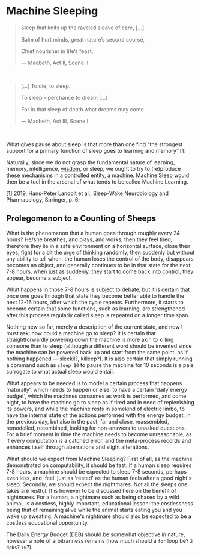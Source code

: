 # Machine Sleeping


> Sleep that knits up the raveled sleave of care, [...]
>
> Balm of hurt minds, great nature’s second course,
>
> Chief nourisher in life’s feast.
>
> — Macbeth, Act II, Scene II

<br />

> [...] To die, to sleep.
>
> To sleep – perchance to dream [...]
>
> For in that sleep of death what dreams may come
>
> — Macbeth, Act III, Scene I

<br />


What gives pause about sleep is that more than one find "the strongest support for a primary function of sleep goes to learning and memory".[1]

Naturally, since we do not grasp the fundamental nature of learning, memory, intelligence, [wisdom](https://github.com/caveljan/artificial-wisdom), or sleep, we ought to try to (re)produce these mechanisms in a controlled entity, a machine. Machine Sleep would then be a tool in the arsenal of what tends to be called Machine Learning.

[1] 2019, Hans-Peter Landolt et al., Sleep-Wake Neurobiology and Pharmacology, Springer, p. 6;


## Prolegomenon to a Counting of Sheeps

What is the phenomenon that a human goes through roughly every 24 hours? He/she breathes, and plays, and works, then they feel tired, therefore they lie in a safe environment on a horizontal surface, close their eyes, fight for a bit the urge of thinking randomly, then suddenly but without any ability to tell when, the human loses the control of the body, disappears, becomes an object, and generally continues to be in that state for the next 7-8 hours, when just as suddenly, they start to come back into control, they appear, become a subject.

What happens in those 7-8 hours is subject to debate, but it is certain that once one goes through that state they become better able to handle the next 12-16 hours, after which the cycle repeats. Furthermore, it starts to become certain that some functions, such as learning, are strengthened after this process regularly called sleep is repeated on a longer time span.

Nothing new so far, merely a description of the current state, and now I must ask: how could a machine go to sleep? It is certain that straightforwardly powering down the machine is more akin to killing someone than to sleep (although a different word should be invented since the machine can be powered back up and start from the same point, as if nothing happened — sleekil?, killeep?). It is also certain that simply running a command such as `sleep 10` to pause the machine for 10 seconds is a pale surrogate to what actual sleep would entail.

What appears to be needed is to model a certain process that happens 'naturally', which needs to happen or else, to have a certain 'daily energy budget', which the machines consumes as work is performed, and come night, to have the machine go to sleep as if tired and in need of replenishing its powers, and while the machine rests in somekind of electric limbo, to have the internal state of the actions performed with the energy budget, in the previous day, but also in the past, far and close, reassembled, remodelled, recombined, looking for non-answers to unasked questions. For a brief moment in time the machine needs to become unreasonable, as if every computation is a catched error, and the meta-process records and enhances itself through aberrations and slight alterations.

What should we expect from Machine Sleeping? First of all, as the machine demonstrated on computability, it should be fast. If a human sleep requires 7-8 hours, a machine should be expected to sleep 7-8 seconds, perhaps even less, and 'feel' just as 'rested' as the human feels after a good night's sleep. Secondly, we should expect the nightmares. Not all the sleeps one takes are restful. It is however to be discussed here on the benefit of nightmares. For a human, a nightmare such as being chased by a wild animal, is a costless, highly important, educational lesson: the costlessness being that of remaining alive while the animal starts eating you and you wake up sweating. A machine's nightmare should also be expected to be a costless educational opportunity.

The Daily Energy Budget (DEB) should be somewhat objective in nature, however a note of arbitrariness remains (how much should a `for` loop be? `2 debs`? `10`?).
